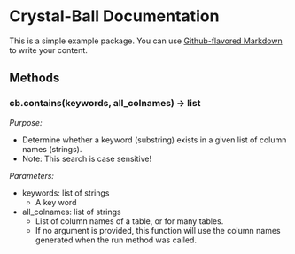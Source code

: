 # Crystal-Ball Documentation

This is a simple example package. You can use
[Github-flavored Markdown](https://guides.github.com/features/mastering-markdown/)
to write your content.


## Methods
###  cb.contains(keywords, all_colnames) -> list
*Purpose:*
- Determine whether a keyword (substring) exists in a given list of column names (strings). 
- Note: This search is case sensitive!

*Parameters:*
- keywords: list of strings
  - A key word
- all_colnames: list of strings
  - List of column names of a table, or for many tables. 
  - If no argument is provided, this function will use the column names generated when the run method was called.

